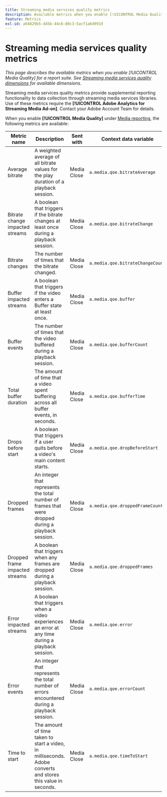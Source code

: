 ```yaml
---
title: Streaming media services quality metrics
description: Available metrics when you enable [!UICONTROL Media Quality] for a report suite.
feature: Metrics
exl-id: a64829b5-d45b-44c6-80c3-5acf1a6d9919
---
```

# Streaming media services quality metrics

*This page describes the available metrics when you enable [!UICONTROL Media Quality] for a report suite. See [Streaming media services quality dimensions](../dimensions/sm-quality.md) for available dimensions.*

Streaming media services quality metrics provide supplemental reporting functionality to data collection through streaming media services libraries. Use of these metrics require the **[!UICONTROL Adobe Analytics for Streaming Media Ad-on]**. Contact your Adobe Account Team for details.

When you enable **[!UICONTROL Media Quality]** under [Media reporting](/help/admin/admin/c-manage-report-suites/c-edit-report-suites/media-management.md), the following metrics are available:

| Metric name | Description | Sent with | Context data variable |
| --- | --- | --- | --- |
| Average bitrate | A weighted average of all bitrate values for the play duration of a playback session. | Media Close | `a.media.qoe.bitrateAverage` |
| Bitrate change impacted streams | A boolean that triggers if the bitrate changes at least once during a playback session. | Media Close | `a.media.qoe.bitrateChange` |
| Bitrate changes | The number of times that the bitrate changed. | Media Close | `a.media.qoe.bitrateChangeCount` |
| Buffer impacted streams | A boolean that triggers if the video enters a Buffer state at least once. | Media Close | `a.media.qoe.buffer` |
| Buffer events | The number of times that the video buffered during a playback session. | Media Close | `a.media.qoe.bufferCount` |
| Total buffer duration | The amount of time that a video spent buffering across all buffer events, in seconds. | Media Close | `a.media.qoe.bufferTime` |
| Drops before start | A boolean that triggers if a user quits before a video's main content starts. | Media Close | `a.media.qoe.dropBeforeStart` |
| Dropped frames | An integer that represents the total number of frames that were dropped during a playback session. | Media Close | `a.media.qoe.droppedFrameCount` |
| Dropped frame impacted streams | A boolean that triggers when any frames are dropped during a playback session. | Media Close | `a.media.qoe.droppedFrames` |
| Error impacted streams | A boolean that triggers when a video experiences an error at any time during a playback session. | Media Close | `a.media.qoe.error` |
| Error events | An integer that represents the total number of errors encountered during a playback session. | Media Close | `a.media.qoe.errorCount` |
| Time to start | The amount of time taken to start a video, in milliseconds. Adobe converts and stores this value in seconds. | Media Close | `a.media.qoe.timeToStart` |
